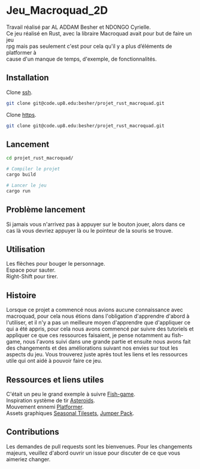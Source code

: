 # Jeu_Macroquad_2D

Travail réalisé par AL ADDAM Besher et NDONGO Cyrielle.\
Ce jeu réalisé en Rust, avec la libraire Macroquad avait pour but de faire un jeu\
rpg mais pas seulement c'est pour cela qu'il y a plus d’éléments de platformer à\
cause d'un manque de temps, d'exemple, de fonctionnalités.
    
## Installation

Clone [ssh](https://pip.pypa.io/en/stable/).

```bash
git clone git@code.up8.edu:besher/projet_rust_macroquad.git
```
Clone [https](https://code.up8.edu/beshe/projet_rust_macroquad.git).

```bash
git clone git@code.up8.edu:besher/projet_rust_macroquad.git
```

## Lancement

```bash
cd projet_rust_macroquad/ 

# Compiler le projet
cargo build

# Lancer le jeu
cargo run
```
## Problème lancement 
Si jamais vous n'arrivez pas à appuyer sur le bouton jouer, alors dans ce cas là vous devriez appuyer là ou le pointeur de la souris se trouve.

## Utilisation
Les flèches pour bouger le personnage.\
Espace pour sauter.\
Right-Shift pour tirer. 

## Histoire
Lorsque ce projet a commencé nous avions aucune connaissance avec macroquad, pour cela nous étions dans l'obligation d'apprendre d'abord à l'utiliser, et il n'y a pas un meilleure moyen d'apprendre que d'appliquer ce qui a été appris, pour cela nous avons commencé par suivre des tutoriels et appliquer ce que ces ressources faisaient, je pense notamment au fish-game, nous l'avons suivi dans une grande partie et ensuite nous avons fait des changements et des améliorations suivant nos envies sur tout les aspects du jeu. Vous trouverez juste après tout les liens et les ressources utile qui ont aidé à pouvoir faire ce jeu.

## Ressources et liens utiles
C'était un peu le grand exemple à suivre [Fish-game](https://macroquad.rs/tutorials/fish-tutorial/).\
Inspiration système de tir [Asteroids](https://github.com/not-fl3/macroquad/blob/master/examples/asteroids.rs).\
Mouvement ennemi [Platformer](https://github.com/not-fl3/macroquad/blob/master/examples/platformer.rs).\
Assets graphiques [Seasonal Tilesets](https://grafxkid.itch.io/seasonal-tilesets), [Jumper Pack](https://kenney.nl/assets/jumper-pack).


## Contributions
Les demandes de pull requests sont les bienvenues. Pour les changements majeurs, veuillez d'abord ouvrir un issue pour discuter de ce que vous aimeriez changer.
